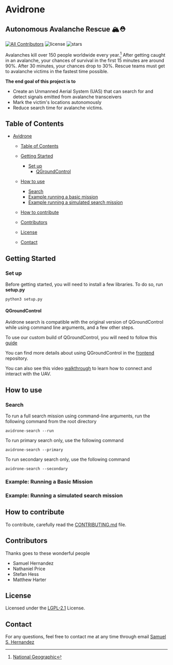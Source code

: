 # Avidrone
##  Autonomous Avalanche Rescue 🏔⛑

<!-- BADGE:START - Do not remove or modify this section -->
[![All Contributors](https://img.shields.io/badge/all_contributors-4-orange.svg?style=flat-square)](#contributors-)
![license](https://img.shields.io/github/license/AviDrone/AviDrone)
![stars](https://img.shields.io/github/stars/AviDrone/AviDrone?style=social)
<!-- BADGE:END -->

Avalanches kill over 150 people worldwide every year.[^1] After getting caught in an avalanche, your chances of survival in the first 15 minutes are around 90%. After 30 minutes, your chances drop to 30%. Rescue teams must get to avalanche victims in the fastest time possible.
[^1]: [National Geographic](https://www.nationalgeographic.org/encyclopedia/avalanche/)

**The end goal of this project is to**

- Create an Unmanned Aerial System (UAS) that can search for and detect signals emitted from avalanche transceivers
-  Mark the victim's locations autonomously
-  Reduce search time for avalanche victims.

## Table of Contents

- [Avidrone](#avidrone)
  - [Table of Contents](#table-of-contents)
  - [Getting Started](#getting-started)
    - [Set up](#set-up) 
       - [QGroundControl](#qgroundcontrol)

  - [How to use](#how-to-use)
    - [Search](#search) 
    - [Example running a basic mission](#example-running-a-basic-mission)
    - [Example running a simulated search mission](#example-running-a-simulated-search-mission)

  - [How to contribute](#how-to-contribute)

  - [Contributors](#contributors)
  - [License](#license)
  - [Contact](#contact)


## Getting Started

  
### Set up

Before getting started, you will need to install a few libraries. To do so, run **setup.py**

  ```{bash)
  python3 setup.py
  ```
 
 #### QGroundControl
 
 Avidrone search is compatible with the original version of QGroundControl while using command line arguments, and a few other steps. 
 
<!--  TODO Add GUI tutorial here -->
To use our custom build of QGroundControl, you will need to follow this [guide](linkGUI)

You can find more details about using QGroundControl in the [frontend](https://github.com/AviDrone/frontend) repository.

<!-- TODO Add youtube video -->
You can also see this video [walkthrough](https://youtu.be/glC99FwFnAc) to learn how to connect and interact with the UAV. 


## How to use

### Search

To run a full search mission using command-line arguments, run the following command from the root directory

  ```{bash)
  avidrone-search --run
  ```
  
 To run primary search only, use the following command
 
  ```{bash)
  avidrone-search --primary
  ```
  
 To run secondary search only, use the following command
 
 
  ```{bash)
  avidrone-search --secondary
  ```


### Example: Running a Basic Mission

### Example: Running a simulated search mission


## How to contribute

To contribute, carefully read the [CONTRIBUTING.md](CONTRIBUTING.md) file.



## Contributors

<!-- TODO Update contributors -->
Thanks goes to these wonderful people 

* Samuel Hernandez
* Nathaniel Price
* Stefan Hess
* Matthew Harter


## License

Licensed under the [LGPL-2.1](https://www.gnu.org/licenses/lgpl-3.0.html) License.

## Contact

For any questions, feel free to contact me at any time through email [Samuel S. Hernandez](mailto:samuel.hernandez@wallawalla.edu)
